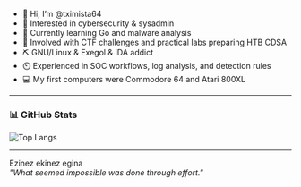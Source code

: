 - 👋 Hi, I’m @tximista64
- 👀 Interested in cybersecurity & sysadmin
- 🌱 Currently learning Go and malware analysis
- 💞️ Involved with CTF challenges and practical labs preparing HTB CDSA
- ⛏️ GNU/Linux & Exegol & IDA addict
- ⏲️ Experienced in SOC workflows, log analysis, and detection rules
- 💻 My first computers were Commodore 64 and Atari 800XL

---

### 📊 GitHub Stats

![Top Langs](https://github-readme-stats.vercel.app/api/top-langs/?username=tximista64&layout=compact&theme=radical)

---

Ezinez ekinez egina  
*"What seemed impossible was done through effort."*
